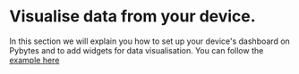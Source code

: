 # Visualise data from your device.

In this section we will explain you how to set up your device's dashboard on Pybytes and to add widgets for data visualisation.
You can follow the [example here](example.md)
